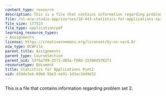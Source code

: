 ```yaml
---
content_type: resource
description: This is a file that contains information regarding problem set 2.
file: /ol-ocw-studio-app/courses/18-443-statistics-for-applications-spring-2015/d39de3eb09b65be3ea911d3ac3d49d32_MIT18_443S15_Pset2.pdf
file_size: 177523
file_type: application/pdf
learning_resource_types:
- Assignments
license: https://creativecommons.org/licenses/by-nc-sa/4.0/
ocw_type: OCWFile
parent_title: Assignments
parent_type: CourseSection
parent_uid: 53f6a709-2571-d03a-f08d-15390d5782f1
resourcetype: Document
title: Statistics for Applications Pset2
uid: d39de3eb-09b6-5be3-ea91-1d3ac3d49d32
---
```

This is a file that contains information regarding problem set 2.